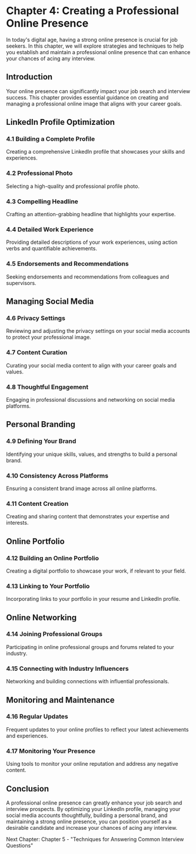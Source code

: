 Chapter 4: Creating a Professional Online Presence
==================================================

In today's digital age, having a strong online presence is crucial for job seekers. In this chapter, we will explore strategies and techniques to help you establish and maintain a professional online presence that can enhance your chances of acing any interview.

Introduction
------------

Your online presence can significantly impact your job search and interview success. This chapter provides essential guidance on creating and managing a professional online image that aligns with your career goals.

LinkedIn Profile Optimization
-----------------------------

### 4.1 Building a Complete Profile

Creating a comprehensive LinkedIn profile that showcases your skills and experiences.

### 4.2 Professional Photo

Selecting a high-quality and professional profile photo.

### 4.3 Compelling Headline

Crafting an attention-grabbing headline that highlights your expertise.

### 4.4 Detailed Work Experience

Providing detailed descriptions of your work experiences, using action verbs and quantifiable achievements.

### 4.5 Endorsements and Recommendations

Seeking endorsements and recommendations from colleagues and supervisors.

Managing Social Media
---------------------

### 4.6 Privacy Settings

Reviewing and adjusting the privacy settings on your social media accounts to protect your professional image.

### 4.7 Content Curation

Curating your social media content to align with your career goals and values.

### 4.8 Thoughtful Engagement

Engaging in professional discussions and networking on social media platforms.

Personal Branding
-----------------

### 4.9 Defining Your Brand

Identifying your unique skills, values, and strengths to build a personal brand.

### 4.10 Consistency Across Platforms

Ensuring a consistent brand image across all online platforms.

### 4.11 Content Creation

Creating and sharing content that demonstrates your expertise and interests.

Online Portfolio
----------------

### 4.12 Building an Online Portfolio

Creating a digital portfolio to showcase your work, if relevant to your field.

### 4.13 Linking to Your Portfolio

Incorporating links to your portfolio in your resume and LinkedIn profile.

Online Networking
-----------------

### 4.14 Joining Professional Groups

Participating in online professional groups and forums related to your industry.

### 4.15 Connecting with Industry Influencers

Networking and building connections with influential professionals.

Monitoring and Maintenance
--------------------------

### 4.16 Regular Updates

Frequent updates to your online profiles to reflect your latest achievements and experiences.

### 4.17 Monitoring Your Presence

Using tools to monitor your online reputation and address any negative content.

Conclusion
----------

A professional online presence can greatly enhance your job search and interview prospects. By optimizing your LinkedIn profile, managing your social media accounts thoughtfully, building a personal brand, and maintaining a strong online presence, you can position yourself as a desirable candidate and increase your chances of acing any interview.

Next Chapter: Chapter 5 - "Techniques for Answering Common Interview Questions"
